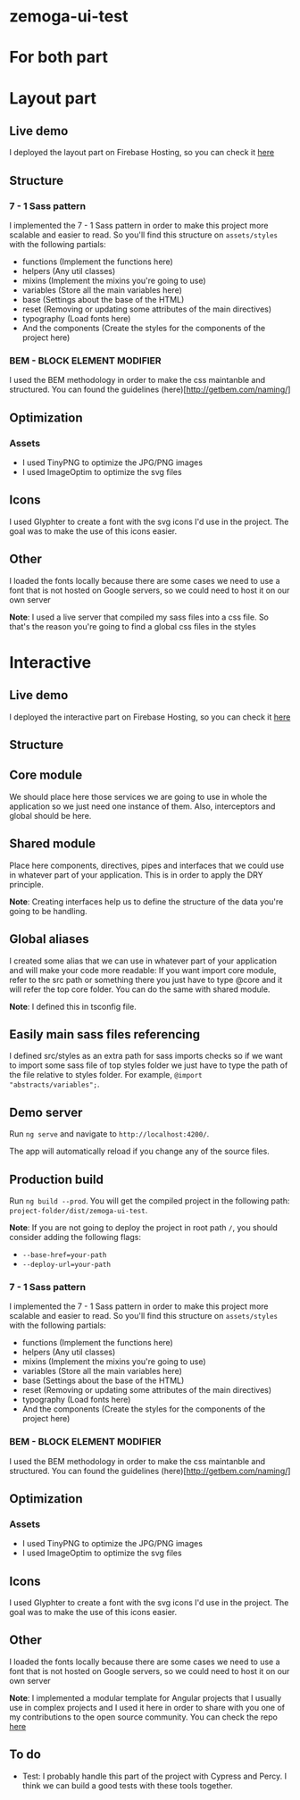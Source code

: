 # zemoga-ui-test

# For both part

# Layout part
## Live demo
I deployed the layout part on Firebase Hosting, so you can check it [here](https://layout-test-zemoga.web.app)

## Structure
### 7 - 1 Sass pattern
I implemented the 7 - 1 Sass pattern in order to make this project more scalable and easier to read. So you'll find this structure on `assets/styles` with the following partials:
- functions (Implement the functions here)
- helpers (Any util classes)
- mixins (Implement the mixins you're going to use)
- variables (Store all the main variables here)
- base (Settings about the base of the HTML)
- reset (Removing or updating some attributes of the main directives)
- typography (Load fonts here)
- And the components (Create the styles for the components of the project here)

### BEM - BLOCK ELEMENT MODIFIER
I used the BEM methodology in order to make the css maintanble and structured. You can found the guidelines (here)[http://getbem.com/naming/]

## Optimization
### Assets
- I used TinyPNG to optimize the JPG/PNG images
- I used ImageOptim to optimize the svg files

## Icons
I used Glyphter to create a font with the svg icons I'd use in the project. The goal was to make the use of this icons easier.

## Other
I loaded the fonts locally because there are some cases we need to use a font that is not hosted on Google servers, so we could need to host it on our own server

**Note**: I used a live server that compiled my sass files into a css file. So that's the reason you're going to find a global css files in the styles


# Interactive 
## Live demo
I deployed the interactive part on Firebase Hosting, so you can check it [here](https://interactive-test-zemoga.web.app)

## Structure
## Core module

We should place here those services we are going to use in whole the application so we just need one instance of them. Also, interceptors and global should be here.

## Shared module

Place here components, directives, pipes and interfaces that we could use in whatever part of your application. This is in order to apply the DRY principle.

**Note**:
Creating interfaces help us to define the structure of the data you're going to be handling.

## Global aliases

I created some alias that we can use in whatever part of your application and will make your code more readable:
If you want import core module, refer to the src path or something there you just have to type @core and it will refer the top core folder. You can do the same with shared module.

**Note**:
I defined this in tsconfig file.

## Easily main sass files referencing

I defined src/styles as an extra path for sass imports checks so if we want to import some sass file of top styles folder we just have to type the path of the file relative to styles folder. For example, `@import "abstracts/variables";`.

## Demo server

Run `ng serve` and navigate to `http://localhost:4200/`.

The app will automatically reload if you change any of the source files.

## Production build
Run `ng build --prod`. You will get the compiled project in the following path: `project-folder/dist/zemoga-ui-test`.

**Note**:
If you are not going to deploy the project in root path `/`, you should consider adding the following flags:
  - `--base-href=your-path`
  - `--deploy-url=your-path`
  
### 7 - 1 Sass pattern
I implemented the 7 - 1 Sass pattern in order to make this project more scalable and easier to read. So you'll find this structure on `assets/styles` with the following partials:
- functions (Implement the functions here)
- helpers (Any util classes)
- mixins (Implement the mixins you're going to use)
- variables (Store all the main variables here)
- base (Settings about the base of the HTML)
- reset (Removing or updating some attributes of the main directives)
- typography (Load fonts here)
- And the components (Create the styles for the components of the project here)

### BEM - BLOCK ELEMENT MODIFIER
I used the BEM methodology in order to make the css maintanble and structured. You can found the guidelines (here)[http://getbem.com/naming/]

## Optimization
### Assets
- I used TinyPNG to optimize the JPG/PNG images
- I used ImageOptim to optimize the svg files

## Icons
I used Glyphter to create a font with the svg icons I'd use in the project. The goal was to make the use of this icons easier.

## Other
I loaded the fonts locally because there are some cases we need to use a font that is not hosted on Google servers, so we could need to host it on our own server

**Note**: I implemented a modular template for Angular projects that I usually use in complex projects and I used it here in order to share with you one of my contributions to the open source community. You can check the repo [here](https://github.com/brianr482/ng-modular-template/)

## To do
- Test: I probably handle this part of the project with Cypress and Percy. I think we can build a good tests with these tools together.
